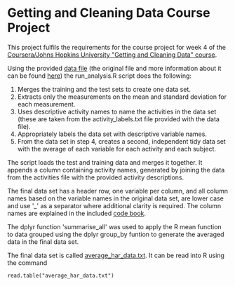 # Getting and Cleaning Data Course Project

This project fulfils the requirements for the course project for week 4 of the [Coursera/Johns Hopkins University "Getting and Cleaning Data" course](https://www.coursera.org/learn/data-cleaning/home/welcome).

Using the provided [data file](getdata%252Fprojectfiles%252FUCI%20HAR%20Dataset.zip) (the original file and more information about it can be found [here](http://archive.ics.uci.edu/ml/datasets/Human+Activity+Recognition+Using+Smartphones)) the run_analysis.R script does the following:

1. Merges the training and the test sets to create one data set.
2. Extracts only the measurements on the mean and standard deviation for each measurement.
3. Uses descriptive activity names to name the activities in the data set (these are taken from the activity_labels.txt file provided with the data file).
4. Appropriately labels the data set with descriptive variable names.
5. From the data set in step 4, creates a second, independent tidy data set with the average of each variable for each activity and each subject.

The script loads the test and training data and merges it together.  It appends a column containing activity names, generated by joining the data from the activities file with the provided activity descriptions.

The final data set has a header row, one variable per column, and all column names based on the variable names in the original data set, are lower case and use '_' as a separator where additional clarity is required.  The column names are explained in the included [code book](code_book.md).

The dplyr function 'summarise_all' was used to apply the R mean function to data grouped using the dplyr group_by funtion to generate the averaged data in the final data set.

The final data set is called [average_har_data.txt](average_har_data.txt).  It can be read into R using the command
```
read.table("average_har_data.txt")
```
